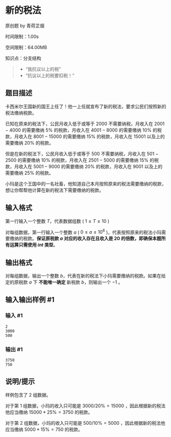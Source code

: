 # 新的税法

原创题 by 青荷芷烟

时间限制：1.00s

空间限制：64.00MB

知识点：分支结构

> - “我抗议以上的税”
> - “抗议以上的税要扣税！”

## 题目描述

卡西米尔王国新的国王上任了！他一上任就宣布了新的税法，要求公民们按照新的税法缴纳税款。

已知在原来的税法下，公民月收入低于或等于 $2000$ 不需要纳税，月收入在 $2001-4000$ 的需要缴纳 $5\%$ 的税款，月收入在 $4001-8000$ 的需要缴纳 $10\%$ 的税款，月收入在 $8001-15000$ 的需要缴纳 $15\%$ 的税款，月收入在 $15001$ 以及上的需要缴纳 $20\%$ 的税款。

但是在新的税法下，公民月收入低于或等于 $500$ 不需要纳税，月收入在 $501-2500$ 的需要缴纳 $10\%$ 的税款，月收入在 $2501-5000$ 的需要缴纳 $15\%$ 的税款，月收入在 $5001-9000$ 的需要缴纳 $20\%$ 的税款，月收入在 $9001$ 以及上的需要缴纳 $25\%$ 的税款。

小玛是这个王国中的一名社畜，他知道自己本月按照原来的税法需要缴纳的税款，想让你帮帮他计算在新的税法下需要缴纳的税款。

## 输入格式

第一行输入一个整数 $T$，代表数据组数 ( $1 \le T \le 10$ )

对每组数据，第一行输入一个整数 $a$ ( $0 \le a \le 10^{6}$ )，代表按照原来的税法小玛需要缴纳的税款。**保证原税款 $a$ 对应的收入存在且收入是 $20$ 的倍数，即确保本题所有运算只需使用 $int$ 类型**。

## 输出格式

对每组数据，输出一个整数 $b$，代表在新的税法下小玛需要缴纳的税款。如果在给定的原税款 $a$ 下 **不能唯一确定** 新税款 $b$，则输出一个 $-1$ 。

## 输入输出样例 #1

### 输入 #1

```
2
3000
500
```

### 输出 #1

```
3750
750
```

## 说明/提示

样例包含了 $2$ 组数据。

对于第 $1$ 组数据，小玛的收入只可能是 $3000/20\%=15000$ ，因此根据新的税法他应当缴纳 $15000*25\%=3750$ 的税款。

对于第 $2$ 组数据，小玛的收入只可能是 $500/10\%=5000$ ，因此根据新的税法他应当缴纳 $5000*15\%=750$ 的税款。